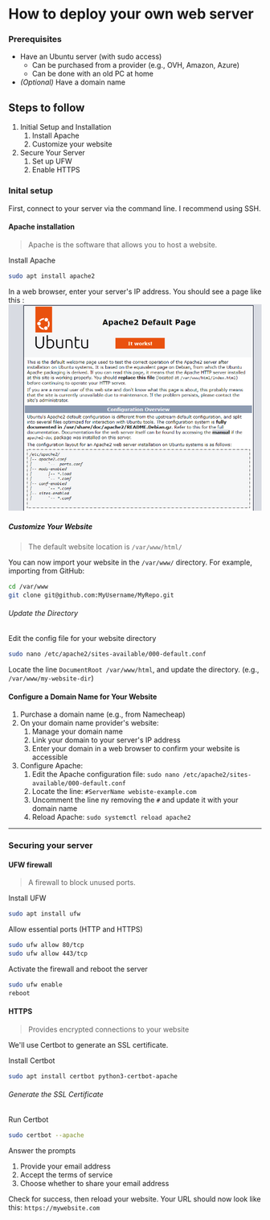 # How to deploy your own web server

### Prerequisites

- Have an Ubuntu server (with sudo access)
  - Can be purchased from a provider (e.g., OVH, Amazon, Azure)
  - Can be done with an old PC at home
- *(Optional)* Have a domain name

## Steps to follow

1. Initial Setup and Installation
   1. Install Apache
   2. Customize your website
2. Secure Your Server
   1. Set up UFW
   2. Enable HTTPS

### Inital setup

First, connect to your server via the command line. I recommend using SSH.

#### Apache installation
> Apache is the software that allows you to host a website.

Install Apache
```bash
sudo apt install apache2
```

In a web browser, enter your server's IP address. You should see a page like this :
![apache default page screenshot](../assets/apache-default.png)

##### Customize Your Website
> The default website location is `/var/www/html/`

You can now import your website in the `/var/www/` directory.
For example, importing from GitHub:
```bash
cd /var/www
git clone git@github.com:MyUsername/MyRepo.git
```
###### Update the Directory

Edit the config file for your website directory
```bash
sudo nano /etc/apache2/sites-available/000-default.conf
```

Locate the line `DocumentRoot /var/www/html`, and update the directory. (e.g., `/var/www/my-website-dir`)

#### Configure a Domain Name for Your Website

1. Purchase a domain name (e.g., from Namecheap)
2. On your domain name provider's website:
   1. Manage your domain name
   2. Link your domain to your server's IP address
   3. Enter your domain in a web browser to confirm your website is accessible
3. Configure Apache:
   1. Edit the Apache configuration file: `sudo nano /etc/apache2/sites-available/000-default.conf`
   2. Locate the line: `#ServerName webiste-example.com`
   3. Uncomment the line ny removing the `#` and update it with your domain name
   4. Reload Apache: `sudo systemctl reload apache2`
---
### Securing your server

#### UFW firewall
> A firewall to block unused ports.

Install UFW
```bash
sudo apt install ufw
```

Allow essential ports (HTTP and HTTPS)
```bash
sudo ufw allow 80/tcp
sudo ufw allow 443/tcp
```

Activate the firewall and reboot the server
```bash
sudo ufw enable
reboot
```

#### HTTPS
> Provides encrypted connections to your website

We'll use Certbot to generate an SSL certificate.

Install Certbot
```bash
sudo apt install certbot python3-certbot-apache
```

###### Generate the SSL Certificate
Run Certbot
```bash
sudo certbot --apache
```

Answer the prompts
1. Provide your email address
2. Accept the terms of service
3. Choose whether to share your email address
   
Check for success, then reload your website. Your URL should now look like this: `https://mywebsite.com` 